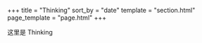 +++
title = "Thinking"
sort_by = "date"
template = "section.html"
page_template = "page.html"
+++

这里是 Thinking
